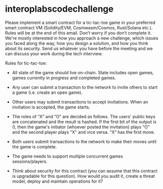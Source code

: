 # interoplabscodechallenge

Please implement a smart contract for a tic-tac-toe game in your preferred smart contract VM (Solidity/EVM, Cosmwasm/Cosmos, Rust/Solana etc.). Rules will be at the end of this email. Don’t worry if you don’t complete it. We're mostly interested in how you approach a new challenge, which issues you faced along the way, how you design a solution, and how you think about its security. Send us whatever you have before the meeting and we can discuss your work during the tech interview.

Rules for tic-tac-toe:


* All state of the game should live on-chain. State includes open games, games currently in progress and completed games.

* Any user can submit a transaction to the network to invite others to start a game (i.e. create an open game).

* Other users may submit transactions to accept invitations. When an invitation is accepted, the game starts.

* The roles of “X” and “O” are decided as follows. The users' public keys are concatenated and the result is hashed. If the first bit of the output is 0, then the game's initiator (whoever posted the invitation) plays "O" and the second player plays "X" and vice versa. “X” has the first move.

* Both users submit transactions to the network to make their moves until the game is complete.

* The game needs to support multiple concurrent games sessions/players.

* Think about security for this contract (you can assume that this contract is upgradable for this question). How would you audit it, create a threat model, deploy and maintain operations for it?